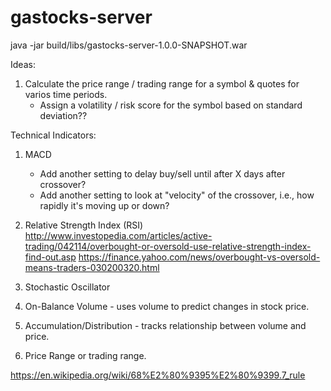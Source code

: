 # gastocks-server

java -jar build/libs/gastocks-server-1.0.0-SNAPSHOT.war

Ideas:
1. Calculate the price range / trading range for a symbol & quotes for varios time periods.
    - Assign a volatility / risk score for the symbol based on standard deviation??


Technical Indicators:
1. MACD
    - Add another setting to delay buy/sell until after X days after crossover?
    - Add another setting to look at "velocity" of the crossover, i.e., how rapidly it's moving up or down?

2. Relative Strength Index (RSI)
http://www.investopedia.com/articles/active-trading/042114/overbought-or-oversold-use-relative-strength-index-find-out.asp
https://finance.yahoo.com/news/overbought-vs-oversold-means-traders-030200320.html

3. Stochastic Oscillator
4. On-Balance Volume - uses volume to predict changes in stock price.
5. Accumulation/Distribution - tracks relationship between volume and price.

6. Price Range or trading range.


https://en.wikipedia.org/wiki/68%E2%80%9395%E2%80%9399.7_rule



